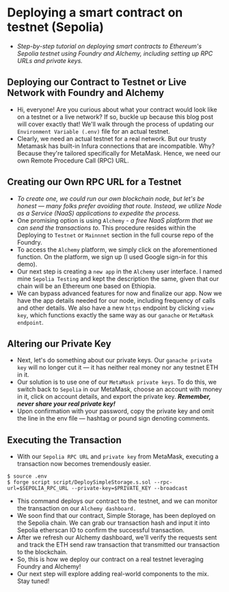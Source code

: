 # Deploying a smart contract on testnet (Sepolia)
- *Step-by-step tutorial on deploying smart contracts to Ethereum's Sepolia testnet using Foundry and Alchemy, including setting up RPC URLs and private keys.*

## Deploying our Contract to Testnet or Live Network with Foundry and Alchemy
- Hi, everyone! Are you curious about what your contract would look like on a testnet or a live network? If so, buckle up because this blog post will cover exactly that! We'll walk through the process of updating our `Environment Variable (.env)` file for an actual testnet.
- Clearly, we need an actual testnet for a real network. But our trusty Metamask has built-in Infura connections that are incompatible. Why? Because they're tailored specifically for MetaMask. Hence, we need our own Remote Procedure Call (RPC) URL.

## Creating our Own RPC URL for a Testnet
- *To create one, we could run our own blockchain node, but let's be honest — many folks prefer avoiding that route. Instead, we utilize Node as a Service (NaaS) applications to expedite the process.*
- One promising option is using `Alchemy` - *a free NaaS platform that we can send the transactions to*. This procedure resides within the Deploying to `Testnet` or `Mainnnet` section in the full course repo of the Foundry.
- To access the `Alchemy` platform, we simply click on the aforementioned function. On the platform, we sign up (I used Google sign-in for this demo).
- Our next step is creating a `new app` in the `Alchemy` user interface. I named mine `Sepolia Testing` and kept the description the same, given that our chain will be an Ethereum one based on Ethiopia.
- We can bypass advanced features for now and finalize our app. Now we have the app details needed for our node, including frequency of calls and other details. We also have a new `https` endpoint by clicking `view key`, which functions exactly the same way as our `ganache` or `MetaMask endpoint`.

## Altering our Private Key
- Next, let's do something about our private keys. Our `ganache private key` will no longer cut it — it has neither real money nor any testnet ETH in it.
- Our solution is to use one of our `MetaMask private keys`. To do this, we switch back to `Sepolia` in our MetaMask, choose an account with money in it, click on account details, and export the private key. ***Remember, never share your real private key!***
- Upon confirmation with your password, copy the private key and omit the line in the env file — hashtag or pound sign denoting comments.

## Executing the Transaction
- With our `Sepolia RPC URL` and `private key` from MetaMask, executing a transaction now becomes tremendously easier.

```
$ source .env
$ forge script script/DeploySimpleStorage.s.sol --rpc-url=$SEPOLIA_RPC_URL --private-key=$PRIVATE_KEY --broadcast
```

- This command deploys our contract to the testnet, and we can monitor the transaction on our `Alchemy dashboard.`
- We soon find that our contract, Simple Storage, has been deployed on the Sepolia chain. We can grab our transaction hash and input it into Sepolia etherscan IO to confirm the successful transaction.
- After we refresh our Alchemy dashboard, we'll verify the requests sent and track the ETH send raw transaction that transmitted our transaction to the blockchain.
- So, this is how we deploy our contract on a real testnet leveraging Foundry and Alchemy!
- Our next step will explore adding real-world components to the mix. Stay tuned!
